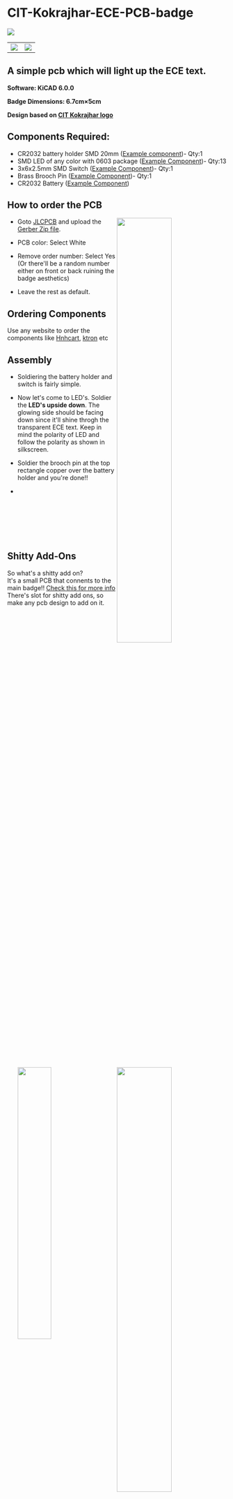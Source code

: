 # CIT-Kokrajhar-ECE-PCB-badge


<img src="https://user-images.githubusercontent.com/92359223/148976439-1faaaf41-f0f8-4bba-9997-aa5ff13d313f.png" />
<table>
 <tr>
   <td><img src="https://user-images.githubusercontent.com/92359223/148976933-d56bf222-e402-468b-9b26-b5c786a936c5.png" /> 
   <td><img src="https://user-images.githubusercontent.com/92359223/148977021-04ce9f69-5588-4690-a272-c40ea75885b5.png" />  
 </tr>
</table>



## A simple pcb which will light up the ECE text.

**Software: KiCAD 6.0.0**

**Badge Dimensions: 6.7cm×5cm**

**Design based on [CIT Kokrajhar logo](https://upload.wikimedia.org/wikipedia/en/e/ed/Central_Institute_of_Technology%2C_Kokrajhar_Logo.png)**

## Components Required:
* CR2032 battery holder SMD 20mm ([Example component](https://www.evelta.com/cr2032-battery-holder-cr2032-p28-24-1-smt/))- Qty:1
* SMD LED of any color with 0603 package ([Example Component](https://www.ktron.in/product/smd-blue-led-0603/))- Qty:13
* 3x6x2.5mm SMD Switch ([Example Component](https://www.ktron.in/product/3x6x2-5mm-tactile-switch-smd/))- Qty:1
* Brass Brooch Pin ([Example Component](https://www.beadsnfashion.com/product/brooch-pin-fittings-golden-0-75-inch))- Qty:1
* CR2032 Battery ([Example Component](https://www.hnhcart.com/products/cr2032-3v-225mah-lithium-coin-cell-battery))

## How to order the PCB
<img width="50%" align="right" src="https://user-images.githubusercontent.com/92359223/148727394-5c8c51e8-d49f-47e0-b701-ae8ff63a4642.png" />
<img width="50%" align="right" src="https://user-images.githubusercontent.com/92359223/148727548-9d3df49a-440e-4ebd-9d36-32241f344af9.png" />

* Goto [JLCPCB](https://jlcpcb.com/) and upload the [Gerber Zip file](https://github.com/H1mJT/CIT-Kokrajhar-ECE-PCB-badge/tree/main/Gerber).

* PCB color: Select White

* Remove order number: Select Yes 
(Or there'll be a random number either on front or back ruining the badge aesthetics)

* Leave the rest as default.

## Ordering Components

Use any website to order the components like [Hnhcart](https://www.hnhcart.com/), [ktron](https://www.ktron.in/) etc
## Assembly

* Soldiering the battery holder and switch is fairly simple.

* Now let's come to LED's. 
Soldier the **LED's upside down**. The glowing side should be facing down since it'll shine throgh the transparent ECE text. Keep in mind the polarity of LED and follow the polarity as shown in silkscreen.

* Soldier the brooch pin at the top rectangle copper over the battery holder and you're done!!
* <img width="40%" align="left" src="https://user-images.githubusercontent.com/92359223/148730978-5d4781d1-8f2f-48cf-aec4-1535873c4214.png" />   




<br/><br/><br/><br/><br/>

## Shitty Add-Ons  
So what's a shitty add on?  
It's a small PCB that connents to the main badge!! [Check this for more info](https://youtu.be/bXg2j4ttgis)  
There's slot for shitty add ons, so make any pcb design to add on it.  
<img width="50%" align="left" src="https://user-images.githubusercontent.com/92359223/148979711-a07de11d-3e17-4e48-b7cf-44010a475caf.png" />



